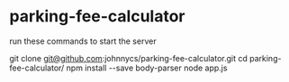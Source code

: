 # parking-fee-calculator

run these commands to start the server

git clone git@github.com:johnnycs/parking-fee-calculator.git
cd parking-fee-calculator/
npm install --save body-parser
node app.js
